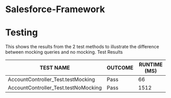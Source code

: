 # Salesforce-Framework

# Testing
This shows the results from the 2 test methods to illustrate the difference between mocking queries and no mocking.
Test Results

TEST NAME | OUTCOME | RUNTIME (MS)
------------- | ------------- | -------------
AccountController_Test.testMocking | Pass | 66
AccountController_Test.testNoMocking | Pass | 1512
